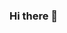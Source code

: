 ### Hi there 👋

<!--
**sato2200/sato2200** is a ✨ _special_ ✨ repository because its `README.md` (this file) appears on your GitHub profile.**



🔭 I’m currently working on my sleep
🌱 I’m currently learning how to go to bed in time
🤔 I’m looking for help with my life
💬 Ask me about trains
📫 How to reach me: no
⚡ Fun fact: yes

